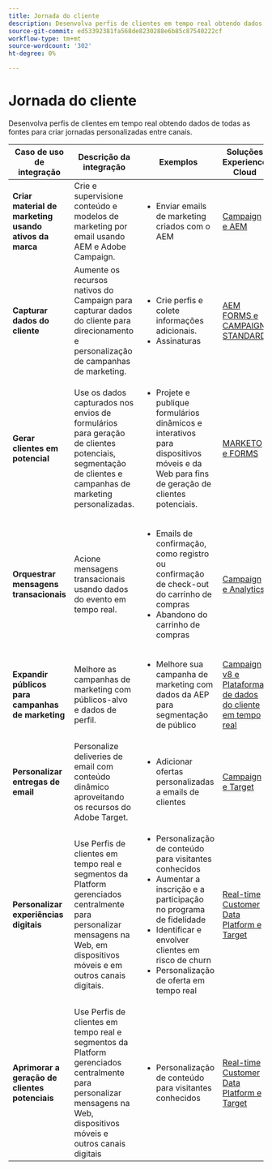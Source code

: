 ```yaml
---
title: Jornada do cliente
description: Desenvolva perfis de clientes em tempo real obtendo dados de todas as fontes para criar jornadas personalizadas entre canais.
source-git-commit: ed53392381fa568de8230288e6b85c87540222cf
workflow-type: tm+mt
source-wordcount: '302'
ht-degree: 0%

---
```



# Jornada do cliente

Desenvolva perfis de clientes em tempo real obtendo dados de todas as fontes para criar jornadas personalizadas entre canais.


<table>

<thead>
    <tr>
      <th>Caso de uso de integração</th>
      <th>Descrição da integração</th>
      <th>Exemplos</th>
      <th>Soluções Experience Cloud</th>
    </tr>
  </thead>

<tr>
  <td><strong>Criar material de marketing usando ativos da marca</strong><br></td>
  <td>Crie e supervisione conteúdo e modelos de marketing por email usando AEM e Adobe Campaign.</td>
  <td>
    <ul>
      <li>Enviar emails de marketing criados com o AEM</li>
    </ul>    
  </td>
  <td><a href="../integrations-between-applications/experience-manager/experience-manager-campaign.md">Campaign e AEM</a></td>
</tr>

<tr>
  <td><strong>Capturar dados do cliente</strong><br></td>
 <td>Aumente os recursos nativos do Campaign para capturar dados do cliente para direcionamento e personalização de campanhas de marketing.</td>
  <td>
    <ul>
      <li>Crie perfis e colete informações adicionais. </li>
      <li>Assinaturas</li>
    </ul>
  </td>
  <td><a href="../integrations-between-applications/experience-manager/experience-manager-campaign.md">AEM FORMS e CAMPAIGN STANDARD</a></td>
</tr>

<tr>
  <td><strong>Gerar clientes em potencial</strong><br></td>
  <td>Use os dados capturados nos envios de formulários para geração de clientes potenciais, segmentação de clientes e campanhas de marketing personalizadas.</td>
    <td>
    <ul>
      <li>Projete e publique formulários dinâmicos e interativos para dispositivos móveis e da Web para fins de geração de clientes potenciais.</li>
    </ul>
  </td>
  <td><a href="../integrations-between-applications/experience-manager/experience-manager-marketo.md">MARKETO e FORMS</td>
</tr>

<tr>
  <td><strong>Orquestrar mensagens transacionais</strong><br></td>
  <td>Acione mensagens transacionais usando dados do evento em tempo real.</td>
  <td>
    <ul>
      <li>Emails de confirmação, como registro ou confirmação de check-out do carrinho de compras </li>
      <li>Abandono do carrinho de compras</li>
    </ul>
  </td>
  <td><a href="../integrations-between-applications/campaign/campaign-analytics.md">Campaign e Analytics</a></td>
</tr>

<tr>
  <td><strong>Expandir públicos para campanhas de marketing</strong><br></td>
  <td>Melhore as campanhas de marketing com públicos-alvo e dados de perfil.</td>
  <td>
    <ul>
      <li>Melhore sua campanha de marketing com dados da AEP para segmentação de público</li>
    </ul>
  </td>
 <td><a href="../integrations-between-applications/campaign/campaign-rtcdp.md">Campaign v8 e Plataforma de dados do cliente em tempo real</a></td>
</tr>

<tr>
  <td><strong>Personalizar entregas de email</strong><br></td>
  <td>Personalize deliveries de email com conteúdo dinâmico aproveitando os recursos do Adobe Target.</td>
  <td>
    <ul>
      <li>Adicionar ofertas personalizadas a emails de clientes</li>
    </ul>
  </td>
  <td><a href="../integrations-between-applications/campaign/campaign-target.md">Campaign e Target</a></td>
</tr>

<tr>
  <td><strong>Personalizar experiências digitais</strong><br></td>
  <td>Use Perfis de clientes em tempo real e segmentos da Platform gerenciados centralmente para personalizar mensagens na Web, em dispositivos móveis e em outros canais digitais.</td>
  <td>
    <ul>
      <li>Personalização de conteúdo para visitantes conhecidos</li>
      <li>Aumentar a inscrição e a participação no programa de fidelidade</li>
      <li>Identificar e envolver clientes em risco de churn</li>
      <li>Personalização de oferta em tempo real</li>
    </ul>
  </td>
  <td><a href="../integrations-between-applications/rtcdp/rtcdp-target.md">Real-time Customer Data Platform e Target</a></td>
</tr>

<tr>
  <td><strong>Aprimorar a geração de clientes potenciais</strong><br></td>
  <td>Use Perfis de clientes em tempo real e segmentos da Platform gerenciados centralmente para personalizar mensagens na Web, dispositivos móveis e outros canais digitais</td>
  <td>
    <ul>
      <li>Personalização de conteúdo para visitantes conhecidos</li>
    </ul>
  </td>
  <td><a href="../integrations-between-applications/rtcdp/rtcdp-target.md">Real-time Customer Data Platform e Target</a></td>
</tr>

</table>

